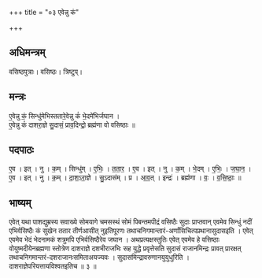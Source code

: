 +++
title = "०३ एवेन्नु कं"

+++
## अधिमन्त्रम्
वसिष्ठपुत्राः। वसिष्ठः। त्रिष्टुप्।

## मन्त्रः
ए॒वेन्नु कं॒ सिन्धु॑मेभिस्ततारे॒वेन्नु कं॑ भे॒दमे॑भिर्जघान ।  
ए॒वेन्नु कं॑ दाशरा॒ज्ञे सु॒दासं॒ प्राव॒दिन्द्रो॒ ब्रह्म॑णा वो वसिष्ठाः ॥

## पदपाठः
ए॒व । इत् । नु । क॒म् । सिन्धु॑म् । ए॒भिः॒ । त॒ता॒र॒ । ए॒व । इत् । नु । क॒म् । भे॒दम् । ए॒भिः॒ । ज॒घा॒न॒ ।  
ए॒व । इत् । नु । क॒म् । दा॒श॒ऽरा॒ज्ञे । सु॒ऽदास॑म् । प्र । आ॒व॒त् । इन्द्रः॑ । ब्रह्म॑णा । वः॒ । व॒सि॒ष्ठाः॒ ॥

## भाष्यम्
एवेत् यथा पाशद्युम्रस्य सवाख्ये सोमयागे चमसस्थं सोमं पिबन्तमपीद्रं वसिष्ठैः सुदाः प्राप्तवान् एवमेव सिन्धुं नदीं एभिर्वसिष्ठैः कं सुखेन ततार तीर्णआसीत् नुइतिपूरणः तथाचनिगमान्तारं-अर्णांसिचित्पप्रथानासुदासइति । एवेत् एवमेव भेदं भेदनामकं शत्रुमपि एभिर्वसिष्ठैरेव जघान । अथप्रत्यक्षस्तुतिः एवेत् एवमेव हे वसिष्ठाः वोयुष्मदीयेनब्रह्मणा स्तोत्रेण दाशराज्ञे दशभीराजभिः सह युद्धे प्रवृत्तेसति सुदासं राजानमिन्द्रः प्रावत् प्रारक्षत् तथाचनिगमान्तरं-दशराजानःसमिताअयज्यवः । सुदासमिन्द्रावरुणानयुयुधुरिति । दाशराज्ञेपरियत्तायविश्वतइतिच ॥ ३ ॥